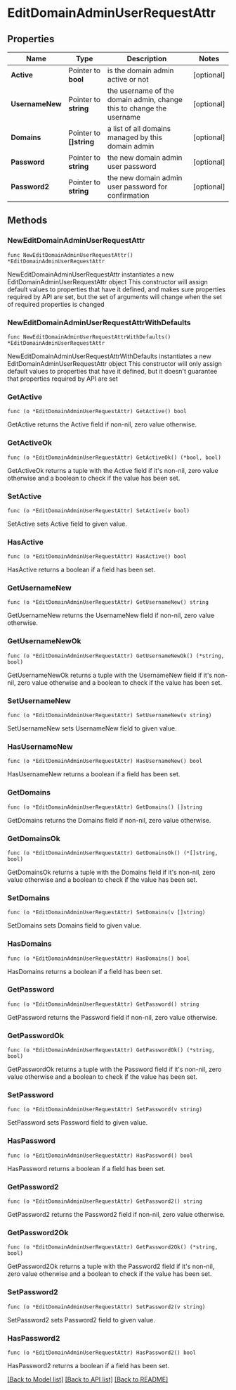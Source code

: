 # EditDomainAdminUserRequestAttr

## Properties

Name | Type | Description | Notes
------------ | ------------- | ------------- | -------------
**Active** | Pointer to **bool** | is the domain admin active or not | [optional] 
**UsernameNew** | Pointer to **string** | the username of the domain admin, change this to change the username | [optional] 
**Domains** | Pointer to **[]string** | a list of all domains managed by this domain admin | [optional] 
**Password** | Pointer to **string** | the new domain admin user password | [optional] 
**Password2** | Pointer to **string** | the new domain admin user password for confirmation | [optional] 

## Methods

### NewEditDomainAdminUserRequestAttr

`func NewEditDomainAdminUserRequestAttr() *EditDomainAdminUserRequestAttr`

NewEditDomainAdminUserRequestAttr instantiates a new EditDomainAdminUserRequestAttr object
This constructor will assign default values to properties that have it defined,
and makes sure properties required by API are set, but the set of arguments
will change when the set of required properties is changed

### NewEditDomainAdminUserRequestAttrWithDefaults

`func NewEditDomainAdminUserRequestAttrWithDefaults() *EditDomainAdminUserRequestAttr`

NewEditDomainAdminUserRequestAttrWithDefaults instantiates a new EditDomainAdminUserRequestAttr object
This constructor will only assign default values to properties that have it defined,
but it doesn't guarantee that properties required by API are set

### GetActive

`func (o *EditDomainAdminUserRequestAttr) GetActive() bool`

GetActive returns the Active field if non-nil, zero value otherwise.

### GetActiveOk

`func (o *EditDomainAdminUserRequestAttr) GetActiveOk() (*bool, bool)`

GetActiveOk returns a tuple with the Active field if it's non-nil, zero value otherwise
and a boolean to check if the value has been set.

### SetActive

`func (o *EditDomainAdminUserRequestAttr) SetActive(v bool)`

SetActive sets Active field to given value.

### HasActive

`func (o *EditDomainAdminUserRequestAttr) HasActive() bool`

HasActive returns a boolean if a field has been set.

### GetUsernameNew

`func (o *EditDomainAdminUserRequestAttr) GetUsernameNew() string`

GetUsernameNew returns the UsernameNew field if non-nil, zero value otherwise.

### GetUsernameNewOk

`func (o *EditDomainAdminUserRequestAttr) GetUsernameNewOk() (*string, bool)`

GetUsernameNewOk returns a tuple with the UsernameNew field if it's non-nil, zero value otherwise
and a boolean to check if the value has been set.

### SetUsernameNew

`func (o *EditDomainAdminUserRequestAttr) SetUsernameNew(v string)`

SetUsernameNew sets UsernameNew field to given value.

### HasUsernameNew

`func (o *EditDomainAdminUserRequestAttr) HasUsernameNew() bool`

HasUsernameNew returns a boolean if a field has been set.

### GetDomains

`func (o *EditDomainAdminUserRequestAttr) GetDomains() []string`

GetDomains returns the Domains field if non-nil, zero value otherwise.

### GetDomainsOk

`func (o *EditDomainAdminUserRequestAttr) GetDomainsOk() (*[]string, bool)`

GetDomainsOk returns a tuple with the Domains field if it's non-nil, zero value otherwise
and a boolean to check if the value has been set.

### SetDomains

`func (o *EditDomainAdminUserRequestAttr) SetDomains(v []string)`

SetDomains sets Domains field to given value.

### HasDomains

`func (o *EditDomainAdminUserRequestAttr) HasDomains() bool`

HasDomains returns a boolean if a field has been set.

### GetPassword

`func (o *EditDomainAdminUserRequestAttr) GetPassword() string`

GetPassword returns the Password field if non-nil, zero value otherwise.

### GetPasswordOk

`func (o *EditDomainAdminUserRequestAttr) GetPasswordOk() (*string, bool)`

GetPasswordOk returns a tuple with the Password field if it's non-nil, zero value otherwise
and a boolean to check if the value has been set.

### SetPassword

`func (o *EditDomainAdminUserRequestAttr) SetPassword(v string)`

SetPassword sets Password field to given value.

### HasPassword

`func (o *EditDomainAdminUserRequestAttr) HasPassword() bool`

HasPassword returns a boolean if a field has been set.

### GetPassword2

`func (o *EditDomainAdminUserRequestAttr) GetPassword2() string`

GetPassword2 returns the Password2 field if non-nil, zero value otherwise.

### GetPassword2Ok

`func (o *EditDomainAdminUserRequestAttr) GetPassword2Ok() (*string, bool)`

GetPassword2Ok returns a tuple with the Password2 field if it's non-nil, zero value otherwise
and a boolean to check if the value has been set.

### SetPassword2

`func (o *EditDomainAdminUserRequestAttr) SetPassword2(v string)`

SetPassword2 sets Password2 field to given value.

### HasPassword2

`func (o *EditDomainAdminUserRequestAttr) HasPassword2() bool`

HasPassword2 returns a boolean if a field has been set.


[[Back to Model list]](../README.md#documentation-for-models) [[Back to API list]](../README.md#documentation-for-api-endpoints) [[Back to README]](../README.md)



